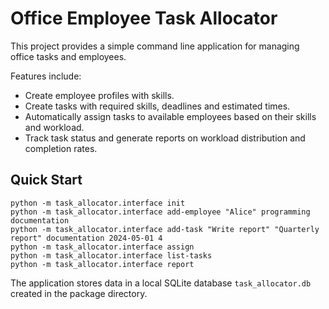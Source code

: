 # Office Employee Task Allocator

This project provides a simple command line application for managing office tasks and employees.

Features include:
- Create employee profiles with skills.
- Create tasks with required skills, deadlines and estimated times.
- Automatically assign tasks to available employees based on their skills and workload.
- Track task status and generate reports on workload distribution and completion rates.

## Quick Start

```
python -m task_allocator.interface init
python -m task_allocator.interface add-employee "Alice" programming documentation
python -m task_allocator.interface add-task "Write report" "Quarterly report" documentation 2024-05-01 4
python -m task_allocator.interface assign
python -m task_allocator.interface list-tasks
python -m task_allocator.interface report
```

The application stores data in a local SQLite database `task_allocator.db` created in the package directory.
